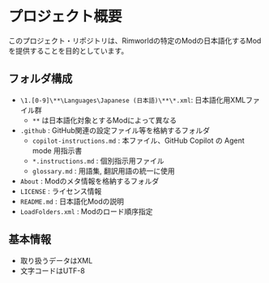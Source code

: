# プロジェクト概要

このプロジェクト・リポジトリは、Rimworldの特定のModの日本語化するModを提供することを目的としています。

## フォルダ構成

* `\1.[0-9]\**\Languages\Japanese (日本語)\**\*.xml`: 日本語化用XMLファイル群
    * `**` は日本語化対象とするModによって異なる
* `.github` : GitHub関連の設定ファイル等を格納するフォルダ
  * `copilot-instructions.md` : 本ファイル、GitHub Copilot の Agent mode 用指示書
  * `*.instructions.md` : 個別指示用ファイル
  * `glossary.md` : 用語集, 翻訳用語の統一に使用
* `About` : Modのメタ情報を格納するフォルダ
* `LICENSE` : ライセンス情報
* `README.md` : 日本語化Modの説明
* `LoadFolders.xml` : Modのロード順序指定

## 基本情報

* 取り扱うデータはXML
* 文字コードはUTF-8
